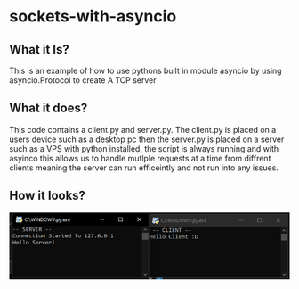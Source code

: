 # sockets-with-asyncio
## What it Is?
This is an example of how to use pythons built in module asyncio by using asyncio.Protocol to create A TCP server

## What it does?
This code contains a client.py and server.py. The client.py is placed on a users device such as a desktop pc then the server.py is placed on a server such as a VPS with python installed, the script is always running and with asyinco this allows us to handle mutlple requests at a time from diffrent clients meaning the server can run efficeintly and not run into any issues.

## How it looks?
![example](example.png)
